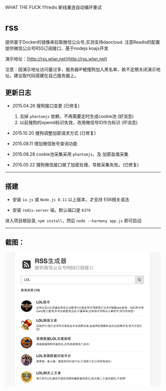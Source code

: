 WHAT THE FUCK !!!!redis 断线重连自动循环重试
# rss
提供基于Docker的镜像来拉取微信公众号,实测支持daocloud. 注意Readis的配置
提供微信公众号RSS订阅接口，基于nodejs koajs开发

演示地址：[http://rss.wlwr.net](http://rss.wlwr.net)

注意：因演示地址访问量过多，服务器IP被搜狗加入黑名单，故不定期关闭演示地址。建议取代码搭建在自己服务器上。

## 更新日志

- 2015.04.26 搜狗接口变更 (已修复) 
    1. 去掉 `phantomjs` 依赖，不再需要定时生成cookie池 (好消息)
    2. 以前搜狗的openid标识失效，改用微信号ID作为标识 (坏消息)

- 2015.10.20 搜狗调整加密请求方式 (已修复)

- 2015.08.11 增加微信账号查询功能

- 2015.06.28 cookie池采集采用 `phantomjs`，及 加密盐值采集

- 2015.05.22 搜狗微信接口做了加密处理，导致采集失败。(已修复)

---

## 搭建

- 安装 `io.js` 或 `Node.js 0.11` 以上版本，才支持 ES6相关语法

- 安装 `redis-server` 端，默认端口是 `6379`


进入项目根目录, `npm install`，然后 `node --harmony app.js` 即可启动

----

## 截图：

![查询](demo/search.png)

